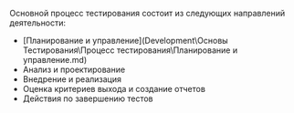 Основной процесс тестирования состоит из следующих направлений деятельности:

- [Планирование и управление](Development\Основы Тестирования\Процесс тестирования\Планирование и управление.md)
- Анализ и проектирование
- Внедрение и реализация
- Оценка критериев выхода и создание отчетов
- Действия по завершению тестов

